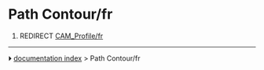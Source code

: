 # Path Contour/fr
1.  REDIRECT [CAM_Profile/fr](CAM_Profile/fr.md)



---
⏵ [documentation index](../README.md) > Path Contour/fr
